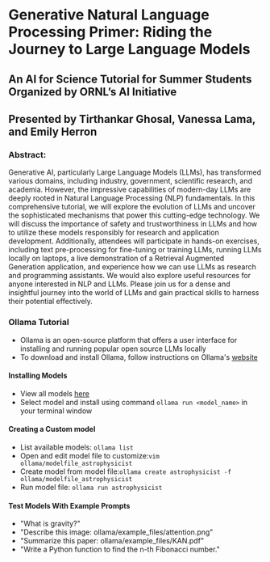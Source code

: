 # Generative Natural Language Processing Primer: Riding the Journey to Large Language Models
## An AI for Science Tutorial for Summer Students Organized by ORNL’s AI Initiative
## Presented by Tirthankar Ghosal, Vanessa Lama, and Emily Herron

### Abstract:
Generative AI, particularly Large Language Models (LLMs), has transformed various domains, including industry, government, scientific research, and academia. However, the impressive capabilities of modern-day LLMs are deeply rooted in Natural Language Processing (NLP) fundamentals. In this comprehensive tutorial, we will explore the evolution of LLMs and uncover the sophisticated mechanisms that power this cutting-edge technology. We will discuss the importance of safety and trustworthiness in LLMs and how to utilize these models responsibly for research and application development. Additionally, attendees will participate in hands-on exercises, including text pre-processing for fine-tuning or training LLMs, running LLMs locally on laptops, a live demonstration of a Retrieval Augmented Generation application, and experience how we can use LLMs as research and programming assistants. We would also explore useful resources for anyone interested in NLP and LLMs. Please join us for a dense and insightful journey into the world of LLMs and gain practical skills to harness their potential effectively. 


### Ollama Tutorial
- Ollama is an open-source platform that offers a user interface for installing and running popular open source LLMs locally​
- To download and install Ollama, follow instructions on Ollama's [website](www.ollama.com)
#### Installing Models
- View all models [here](www.ollama.com/library) 
- Select model and install using command `ollama run <model_name>​` in your terminal window
#### Creating a Custom model 
- List available models: `ollama list`
- Open and edit model file to customize: ​`vim ollama/modelfile_astrophysicist​` 
- Create model from model file: ​`ollama create astrophysicist -f ollama/modelfile_astrophysicist​`
- Run model file:​ `ollama run astrophysicist​`
#### Test Models With Example Prompts
- "What is gravity?"​
- "Describe this image: ollama/example_files/attention.png"​
- "Summarize this paper: ollama/example_files/KAN.pdf"​
- "Write a Python function to find the n-th Fibonacci number."​
​


